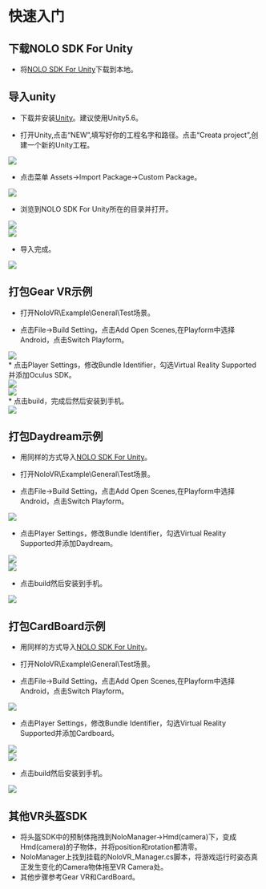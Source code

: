 # 快速入门

## 下载NOLO SDK For Unity
* 将[NOLO SDK For Unity](https://github.com/NOLOVR/NOLO-Unity-SDK/tree/master/Downloads)下载到本地。
## 导入unity
* 下载并安装[Unity](https://unity3d.com)。建议使用Unity5.6。

* 打开Unity,点击“NEW”,填写好你的工程名字和路径。点击“Creata project”,创建一个新的Unity工程。  
<div><img src="https://github.com/LyrobotixNolo/NOLO-Unity-SDK/blob/master/Docs/Image/createunityproject.png"></div>  

  * 点击菜单 Assets->Import Package->Custom Package。  
  
  <div><img src="https://github.com/LyrobotixNolo/NOLO-Unity-SDK/blob/master/Docs/Image/importpackage.PNG"></div>  
  
* 浏览到NOLO SDK For Unity所在的目录并打开。  

<div><img src="https://github.com/LyrobotixNolo/NOLO-Unity-SDK/blob/master/Docs/Image/selectpackage.PNG"> </div> 
<div><img src="https://github.com/LyrobotixNolo/NOLO-Unity-SDK/blob/master/Docs/Image/selectopen.png"></div>  

* 导入完成。  

<div><img src="https://github.com/LyrobotixNolo/NOLO-Unity-SDK/blob/master/Docs/Image/importfinish.png"></div>  

## 打包Gear VR示例
* 打开NoloVR\Example\General\Test场景。 

* 点击File->Build Setting，点击Add Open Scenes,在Playform中选择Android，点击Switch Playform。  
<div><img src="https://github.com/LyrobotixNolo/NOLO-Unity-SDK/blob/master/Docs/Image/switch%20playform.png"></div>
* 点击Player Settings，修改Bundle Identifier，勾选Virtual Reality Supported并添加Oculus SDK。  
<div><img src="https://github.com/LyrobotixNolo/NOLO-Unity-SDK/blob/master/Docs/Image/playersetting.png"></div>  
<div><img src="https://github.com/LyrobotixNolo/NOLO-Unity-SDK/blob/master/Docs/Image/settings.png"></div>  
* 点击build，完成后然后安装到手机。
<div><img src="https://github.com/LyrobotixNolo/NOLO-Unity-SDK/blob/master/Docs/Image/build.png"></div> 

## 打包Daydream示例
* 用同样的方式导入[NOLO SDK For Unity](https://github.com/LyrobotixNolo/NOLO-Unity-SDK/blob/master/NoloVR_SDK_1.1.2_20170524.unitypackage)。

* 打开NoloVR\Example\General\Test场景。  

* 点击File->Build Setting，点击Add Open Scenes,在Playform中选择Android，点击Switch Playform。  

<div><img src="https://github.com/LyrobotixNolo/NOLO-Unity-SDK/blob/master/Docs/Image/switch%20playform.png"></div>  

* 点击Player Settings，修改Bundle Identifier，勾选Virtual Reality Supported并添加Daydream。

<div><img src="https://github.com/LyrobotixNolo/NOLO-Unity-SDK/blob/master/Docs/Image/playersetting.png"></div>  
<div><img src="https://github.com/LyrobotixNolo/NOLO-Unity-SDK/blob/master/Docs/Image/daydreamsetting.png"></div>  

* 点击build然后安装到手机。   

<div><img src="https://github.com/LyrobotixNolo/NOLO-Unity-SDK/blob/master/Docs/Image/build.png"></div> 

## 打包CardBoard示例
* 用同样的方式导入[NOLO SDK For Unity](https://github.com/LyrobotixNolo/NOLO-Unity-SDK/blob/master/NoloVR_SDK_1.1.2_20170524.unitypackage)。

* 打开NoloVR\Example\General\Test场景。  

* 点击File->Build Setting，点击Add Open Scenes,在Playform中选择Android，点击Switch Playform。  

<div><img src="https://github.com/LyrobotixNolo/NOLO-Unity-SDK/blob/master/Docs/Image/switch%20playform.png"></div>  

* 点击Player Settings，修改Bundle Identifier，勾选Virtual Reality Supported并添加Cardboard。

<div><img src="https://github.com/LyrobotixNolo/NOLO-Unity-SDK/blob/master/Docs/Image/playersetting.png"></div>  
<div><img src="https://github.com/LyrobotixNolo/NOLO-Unity-SDK/blob/master/Docs/Image/cardboardsetting.png"></div>  

* 点击build然后安装到手机。   

<div><img src="https://github.com/LyrobotixNolo/NOLO-Unity-SDK/blob/master/Docs/Image/build.png"></div> 

## 其他VR头盔SDK
* 将头盔SDK中的预制体拖拽到NoloManager->Hmd(camera)下，变成Hmd(camera)的子物体，并将position和rotation都清零。
* NoloManager上找到挂载的NoloVR_Manager.cs脚本，将游戏运行时姿态真正发生变化的Camera物体拖至VR Camera处。
* 其他步骤参考Gear VR和CardBoard。
